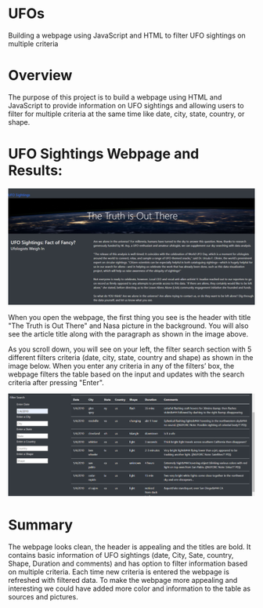 # UFOs

Building a webpage using JavaScript and HTML to filter UFO sightings on multiple criteria 

# Overview

The purpose of this project is to build a webpage using HTML and JavaScript to provide information on UFO sightings and allowing users to filter for multiple criteria at the same time like date, city, state, country, or shape. 

# UFO Sightings Webpage and Results:

![Header](https://github.com/assaci/UFOs/blob/main/static/images/Header.PNG?raw=true)

When you open the webpage, the first thing you see is the header with title "The Truth is Out There" and Nasa picture in the background. You will also see the article title along with the paragraph as shown in the image above. 

As you scroll down, you will see on your left, the filter search section with 5 different filters criteria (date, city, state, country and shape) as shown in the image below. When you enter any criteria in any of the filters’ box, the webpage filters the table based on the input and updates with the search criteria after pressing "Enter". 

![filters](https://github.com/assaci/UFOs/blob/main/static/images/filters.PNG?raw=true)

# Summary

The webpage looks clean, the header is appealing and the titles are bold. It contains basic information of UFO sightings (date, City, Sate, country, Shape, Duration and comments) and has option to filter information based on multiple criteria. Each time  new criteria is entered the webpage is refreshed with filtered data. 
To make the webpage more appealing and interesting we could have added more color and information to the table as sources and pictures.



